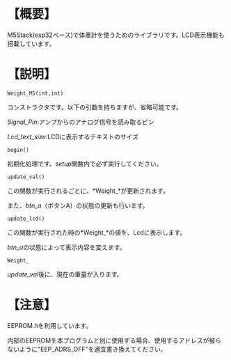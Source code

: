 # 【概要】
M5Stack(esp32ベース)で体重計を使うためのライブラリです。LCD表示機能も搭載しています。

# 【説明】
```
Weight_M5(int,int)
```
コンストラクタです。以下の引数を持ちますが、省略可能です。

*Signal_Pin*:アンプからのアナログ信号を読み取るピン

*Lcd_text_size*:LCDに表示するテキストのサイズ


```
begin()
```
初期化処理です。*setup*関数内で必ず実行してください。


```
update_val()
```
この関数が実行されるごとに、*Weight_*が更新されます。

また、*btn_a*（ボタンA）の状態の更新も行います。


```
update_lcd()
```
この関数が実行された時の*Weight_*の値を、Lcdに表示します。

*btn_a*の状態によって表示内容を変えます。


```
Weight_
```
*update_val*後に、現在の重量が入ります。

# 【注意】
EEPROM.hを利用しています。

内部のEEPROMを本プログラムと別に使用する場合、使用するアドレスが被らないように"EEP_ADRS_OFF"を適宜書き換えてください。